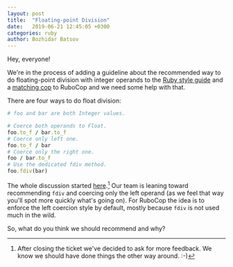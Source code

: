 ```yaml
---
layout: post
title:  "Floating-point Division"
date:   2019-06-21 12:45:05 +0300
categories: ruby
author: Bozhidar Batsov
---
```


Hey, everyone!

We're in the process of adding a guideline about the recommended way to do floating-point division with integer operands to
the [Ruby style guide](https://rubystyle.guide) and a [matching cop](https://github.com/rubocop-hq/rubocop/pull/7153)
to RuboCop and we need some help with that.

There are four ways to do float division:

``` ruby
# foo and bar are both Integer values.

# Coerce both operands to Float.
foo.to_f / bar.to_f
# Coerce only left one.
foo.to_f / bar
# Coerce only the right one.
foo / bar.to_f
# Use the dedicated fdiv method.
foo.fdiv(bar)
```

The whole discussion started [here](https://github.com/rubocop-hq/ruby-style-guide/issues/628).[^1]
Our team is leaning toward recommending `fdiv` and coercing only the left operand (as we feel that way you'll spot more quickly what's going on).
For RuboCop the idea is to enforce the left coercion style by default, mostly because `fdiv` is not used much in the wild.

So, what do you think we should recommend and why?

[^1]: After closing the ticket we've decided to ask for more feedback. We know we should have done things the other way around. :-)
